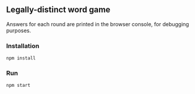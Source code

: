 ## Legally-distinct word game
Answers for each round are printed in the browser console, for debugging purposes.

### Installation

`npm install`

### Run

`npm start`
